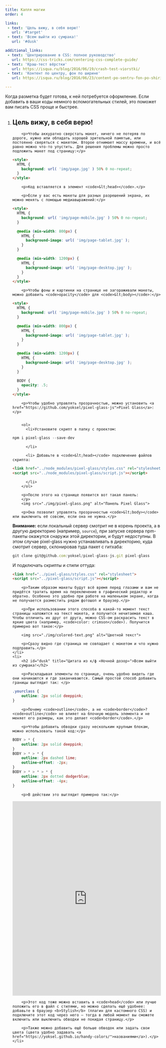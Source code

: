 ```yaml
---
title: Капля магии
order: 4

links:
 - text: 'Цель вижу, в себя верю!'
   url: '#target'
 - text: 'Всем выйти из сумрака!'
   url: '#dusk'

additional_links:
 - text: 'Центрирование в CSS: полное руководство'
   url: https://css-tricks.com/centering-css-complete-guide/
 - text: 'Краш-тест вёрстки'
   url: https://isqua.ru/blog/2016/06/19/crash-test-viorstki/
 - text: 'Контент по центру, фон по ширине'
   url: https://isqua.ru/blog/2016/06/23/content-po-sentru-fon-po-shirinie/

---
```


<div class="intro">
    <p>Когда разметка будет готова, к ней потребуется оформление. Если добавить в ваши коды немного вспомогательных стилей, это поможет вам писать CSS проще и быстрее.</p>
</div>

<ol>
    <li>
        <h2 id="target" title="Цитата из к/ф «Чародеи»">Цель вижу, в себя верю!</h2>

        <p>Чтобы аккуратно сверстать макет, ничего не потеряв по дороге, нужно или обладать хорошей зрительной памятью, или постоянно сверяться с макетом. Второе отнимает массу времени, и всё равно можно что-то упустить. Для решения проблемы можно просто подложить макет под страницу:</p>

```html
<style>
  HTML {
    background: url( 'img/page.jpg' ) 50% 0 no-repeat;
  }
</style>
```

        <p>Код вставляется в элемент <code>&lt;head></code>.</p>

        <p>Если у вас есть макеты для разных разрешений экрана, их можно менять с помощью медиавыражений:</p>

```html
<style>
  HTML {
    background: url( 'img/page-mobile.jpg' ) 50% 0 no-repeat;
  }

  @media (min-width: 800px) {
    HTML {
      background-image: url( 'img/page-tablet.jpg' );
    }
  }

  @media (min-width: 1200px) {
    HTML {
      background-image: url( 'img/page-desktop.jpg' );
    }
  }
</style>
```

        <p>Чтобы фоны и картинки на странице не загораживали макеты, можно добавить <code>opacity</code> для <code>&lt;body></code>:</p>

```html
<style>
  HTML {
    background: url( 'img/page-mobile.jpg' ) 50% 0 no-repeat;
  }

  @media (min-width: 800px) {
    HTML {
      background-image: url( 'img/page-tablet.jpg' );
    }
  }

  @media (min-width: 1200px) {
    HTML {
      background-image: url( 'img/page-desktop.jpg' );
    }
  }

  BODY {
    opacity: .5;
  }
</style>
```

        <p>Чтобы удобно управлять прозрачностью, можно установить <a href="https://github.com/yoksel/pixel-glass-js">Pixel Glass</a>:</p>


        <ol>
          <li>Установите скрипт в папку с проектом:

```js
npm i pixel-glass --save-dev
```
          </li>

          <li> Добавьте в <code>&lt;head></code> подключение файлов скрипта:

```html
<link href="../node_modules/pixel-glass/styles.css" rel="stylesheet">
<script src="../node_modules/pixel-glass/script.js"></script>
```

          </li>
        </ol>

        <p>После этого на странице появится вот такая панель:
        </p>
        <img src="./img/pixel-glass.png" alt="Панель Pixel Glass">

        <p>Она позволит управлять прозрачностью <code>&lt;body></code> или выключить её совсем, если она не нужна.</p>

<div class="attention">
        <p><b>Внимание:</b> если локальный сервер смотрит не в корень проекта, а в другую директорию (например, <code>source</code>), при запуске сервера npm-пакеты окажутся снаружи этой директории, и будут недоступны. В этом случае pixel-glass нужно устанавливать в директорию, куда смотрит сервер, склонировав туда пакет с гитхаба:</p>


```js
git clone git@github.com:yoksel/pixel-glass-js.git pixel-glass
```

<p>И подключать скрипты и стили оттуда:</p>

```html
<link href="../pixel-glass/styles.css" rel="stylesheet">
<script src="../pixel-glass/script.js"></script>
```
</div>

        <p>Таким образом макеты будут всё время перед глазами и вам не придётся тратить время на переключение в графический редактор и обратно. Особенно это удобно при работе на маленьком экране, когда не получается разместить рядом фотошоп и браузер.</p>

        <p>При использовании этого способа в какой-то момент текст страницы наложится на текст макета, и получится нечитаемая каша. Чтобы отличить их друг от друга, можно CSS-ом раскрасить текст в яркие цвета (например, <code>color: crimson</code>). Получится примерно вот такое:</p>

        <img src="./img/colored-text.png" alt="Цветной текст">

        <p>Сразу видно где страница не совпадает с макетом и что нужно подправить.</p>
    </li>
    <li>
        <h2 id="dusk" title="Цитата из к/ф «Ночной дозор»">Всем выйти из сумрака!</h2>

        <p>Раскладывая элементы по странице, очень удобно видеть где они начинаются и где заканчиваются. Самый простой способ добавить границы выглядит так: </p>

```css
.yourclass {
    outline: 2px solid deeppink;
}
```

        <p>Почему <code>outline</code>, а не <code>border</code>? <code>outline</code> не влияет на блочную модель элемента и не меняет его размеры, как это делает <code>border</code>.</p>

        <p>Чтобы добавить обводки сразу нескольким крупным блокам, можно использовать такой код:</p>

```css
BODY > * {
    outline: 2px solid deeppink;
}
BODY > * > * {
    outline: 2px dashed lime;
    outline-offset: -2px;
}
BODY > * > * > * {
    outline: 2px dotted dodgerblue;
    outline-offset: -4px;
}
```

        <p>В действии это выглядит примерно так:</p>

<iframe height="630" style="width: 100%;" scrolling="no" title="Untitled" src="https://codepen.io/yoksel/embed/yaXGpa?default-tab=" frameborder="no" loading="lazy" allowtransparency="true" allowfullscreen="true">
  See the Pen <a href="https://codepen.io/yoksel/pen/yaXGpa">
  Untitled</a> by yoksel (<a href="https://codepen.io/yoksel">@yoksel</a>)
  on <a href="https://codepen.io">CodePen</a>.
</iframe>

        <p>Этот код тоже можно вставить в <code>head</code> или лучше положить его в файл с стилями, но можно сделать ещё удобнее: добавьте в браузер <b>Stylish</b> (плагин для кастомного CSS) и подключите этот код через него — тогда в любой момент вы сможете включить или выключить обводки не покидая страницу.</p>

        <p>Также можно добавить ещё больше обводок или задать свои цвета (цвета удобно задавать <a href="https://yoksel.github.io/handy-colors/">названиями</a>).</p>
    </li>
</ol>

